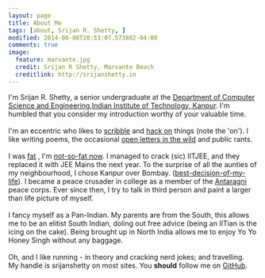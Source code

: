 ```yaml
---
layout: page
title: About Me
tags: [about, Srijan R. Shetty, ]
modified: 2014-08-08T20:53:07.573882-04:00
comments: true
image:
  feature: marvante.jpg
  credit: Srijan R Shetty, Marvante Beach
  creditlink: http://srijanshetty.in
---
```


I'm Srijan R. Shetty, a senior undergraduate at the <a href="http://cse.iitk.ac.in">Department of Computer
Science and Engineering</a>,<a href="http://iitk.ac.in">Indian Institute of Technology, Kanpur</a>. I'm humbled
that you consider my introduction worthy of your valuable time.<br/><br/>
I'm an eccentric who likes to <a href="#">scribble</a> and <a href="https://github.com/srijanshety">hack on</a> things
(note the 'on'). I like writing poems, the occasional <a href="https://srijanshetty.quora.com/Open-letter-to-the-Senators">
open letters in the wild</a> and public rants.<br/><br/>
I was <a href="https://www.facebook.com/photo.php?fbid=464046796623&set=t.100000238480290&type=3&theater">fat</a>
, I'm <a href="https://www.facebook.com/photo.php?fbid=446458752038737&set=a.152928964725052.29764.100000238480290&type=1&theater">not-so-fat now</a>. I managed to crack (sic) IITJEE, and they replaced it with JEE Mains the next year. To the surprise of all the aunties of my neighbourhood, I chose Kanpur over Bombay.
(<a href="https://srijanshetty.quora.com/Why-IIT-Kanpur">best-decision-of-my-life</a>).
I became a peace crusader in college as a member of the <a href="http://antaragni.org">Antaragni</a> peace corps.
Ever since then, I try to talk in third person and paint a larger than life picture of myself. <br/><br/>
I fancy myself as a Pan-Indian. My parents are from the South, this allows me to be an elitist South Indian,
doling out free advice (being an IITian is the icing on the cake). Being brought up in North India allows me
to enjoy Yo Yo Honey Singh without any baggage.<br/><br/>
Oh, and I like running - in theory and cracking nerd jokes; and travelling.<br>
My handle is srijanshetty on most sites. You **should** follow me on <a href="https://github.com/srijanshetty">GitHub</a>.<br/><br/>

